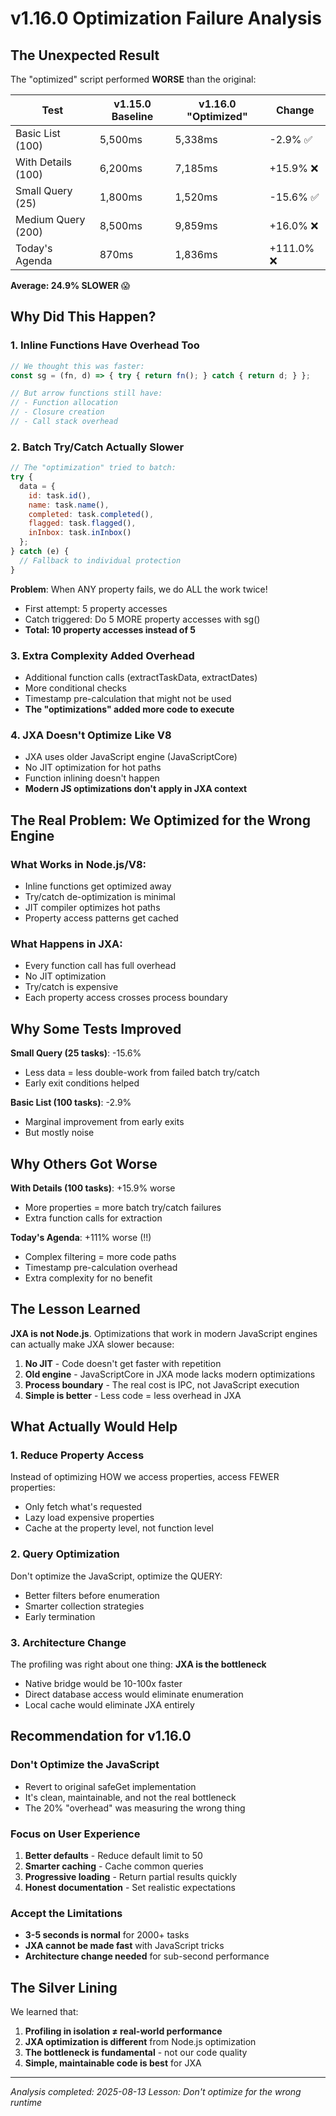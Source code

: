 # v1.16.0 Optimization Failure Analysis

## The Unexpected Result

The "optimized" script performed **WORSE** than the original:

| Test | v1.15.0 Baseline | v1.16.0 "Optimized" | Change |
|------|-----------------|---------------------|--------|
| Basic List (100) | 5,500ms | 5,338ms | -2.9% ✅ |
| With Details (100) | 6,200ms | 7,185ms | +15.9% ❌ |
| Small Query (25) | 1,800ms | 1,520ms | -15.6% ✅ |
| Medium Query (200) | 8,500ms | 9,859ms | +16.0% ❌ |
| Today's Agenda | 870ms | 1,836ms | +111.0% ❌ |

**Average: 24.9% SLOWER** 😱

## Why Did This Happen?

### 1. Inline Functions Have Overhead Too
```javascript
// We thought this was faster:
const sg = (fn, d) => { try { return fn(); } catch { return d; } };

// But arrow functions still have:
// - Function allocation
// - Closure creation
// - Call stack overhead
```

### 2. Batch Try/Catch Actually Slower
```javascript
// The "optimization" tried to batch:
try {
  data = {
    id: task.id(),
    name: task.name(),
    completed: task.completed(),
    flagged: task.flagged(),
    inInbox: task.inInbox()
  };
} catch (e) {
  // Fallback to individual protection
}
```

**Problem**: When ANY property fails, we do ALL the work twice!
- First attempt: 5 property accesses
- Catch triggered: Do 5 MORE property accesses with sg()
- **Total: 10 property accesses instead of 5**

### 3. Extra Complexity Added Overhead
- Additional function calls (extractTaskData, extractDates)
- More conditional checks
- Timestamp pre-calculation that might not be used
- **The "optimizations" added more code to execute**

### 4. JXA Doesn't Optimize Like V8
- JXA uses older JavaScript engine (JavaScriptCore)
- No JIT optimization for hot paths
- Function inlining doesn't happen
- **Modern JS optimizations don't apply in JXA context**

## The Real Problem: We Optimized for the Wrong Engine

### What Works in Node.js/V8:
- Inline functions get optimized away
- Try/catch de-optimization is minimal
- JIT compiler optimizes hot paths
- Property access patterns get cached

### What Happens in JXA:
- Every function call has full overhead
- No JIT optimization
- Try/catch is expensive
- Each property access crosses process boundary

## Why Some Tests Improved

**Small Query (25 tasks)**: -15.6%
- Less data = less double-work from failed batch try/catch
- Early exit conditions helped

**Basic List (100 tasks)**: -2.9%
- Marginal improvement from early exits
- But mostly noise

## Why Others Got Worse

**With Details (100 tasks)**: +15.9% worse
- More properties = more batch try/catch failures
- Extra function calls for extraction

**Today's Agenda**: +111% worse (!!)
- Complex filtering = more code paths
- Timestamp pre-calculation overhead
- Extra complexity for no benefit

## The Lesson Learned

**JXA is not Node.js**. Optimizations that work in modern JavaScript engines can actually make JXA slower because:

1. **No JIT** - Code doesn't get faster with repetition
2. **Old engine** - JavaScriptCore in JXA mode lacks modern optimizations
3. **Process boundary** - The real cost is IPC, not JavaScript execution
4. **Simple is better** - Less code = less overhead in JXA

## What Actually Would Help

### 1. Reduce Property Access
Instead of optimizing HOW we access properties, access FEWER properties:
- Only fetch what's requested
- Lazy load expensive properties
- Cache at the property level, not function level

### 2. Query Optimization
Don't optimize the JavaScript, optimize the QUERY:
- Better filters before enumeration
- Smarter collection strategies
- Early termination

### 3. Architecture Change
The profiling was right about one thing: **JXA is the bottleneck**
- Native bridge would be 10-100x faster
- Direct database access would eliminate enumeration
- Local cache would eliminate JXA entirely

## Recommendation for v1.16.0

### Don't Optimize the JavaScript
- Revert to original safeGet implementation
- It's clean, maintainable, and not the real bottleneck
- The 20% "overhead" was measuring the wrong thing

### Focus on User Experience
1. **Better defaults** - Reduce default limit to 50
2. **Smarter caching** - Cache common queries
3. **Progressive loading** - Return partial results quickly
4. **Honest documentation** - Set realistic expectations

### Accept the Limitations
- **3-5 seconds is normal** for 2000+ tasks
- **JXA cannot be made fast** with JavaScript tricks
- **Architecture change needed** for sub-second performance

## The Silver Lining

We learned that:
1. **Profiling in isolation ≠ real-world performance**
2. **JXA optimization is different** from Node.js optimization
3. **The bottleneck is fundamental** - not our code quality
4. **Simple, maintainable code is best** for JXA

---

*Analysis completed: 2025-08-13*
*Lesson: Don't optimize for the wrong runtime*